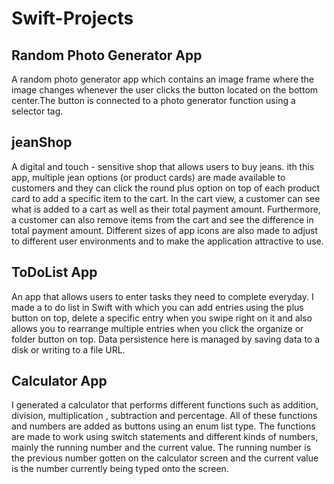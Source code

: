 # Swift-Projects

## Random Photo Generator App

A random photo generator app which contains an image frame where the image changes whenever the user clicks the button located on the bottom center.The button is connected to a photo generator function using a selector tag.

## jeanShop

A digital and touch - sensitive shop that allows users to buy jeans. ith this app, multiple jean options (or product cards) are made available to customers and they can click the round plus option on top of each product card to add a specific item to the cart. In the cart view, a customer can see what is added to a cart as well as their total payment amount. Furthermore, a customer can also remove items from the cart and see the difference in total payment amount. Different sizes of app icons are also made to adjust to different user environments and to make the application attractive to use. 

## ToDoList App

An app that allows users to enter tasks they need to complete everyday. I made a to do list in Swift with which you can add entries using the plus button on top, delete a specific entry when you swipe right on it and also allows you to rearrange multiple entries when you click the organize or folder button on top. Data persistence here is managed by saving data to a disk or writing to a file URL. 

## Calculator App

I generated a calculator that performs different functions such as addition, division, multiplication , subtraction and percentage. All of these functions and numbers are added as buttons using an enum list type. The functions are made to work using switch statements and different kinds of numbers, mainly the running number and the current value. The running number is the previous number gotten on the calculator screen and the current value is the number currently being typed onto the screen.

